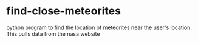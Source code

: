 # find-close-meteorites
python program to find the location of meteorites near the user's location.
This pulls data from the nasa website
